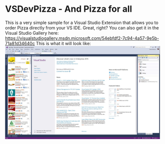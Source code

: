 # VSDevPizza - And Pizza for all
This is a very simple sample for a Visual Studio Extension that allows you to order Pizza directly from your VS IDE. 
Great, right?
You can also get it in the Visual Studio Gallery here: https://visualstudiogallery.msdn.microsoft.com/54ebfdf2-7c94-4a57-9e5b-71a81d34640c
This is what it will look like: ![Pizza for all](DevPizza/DevPizza/pizzapreview.JPG)

